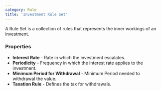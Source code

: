 ```yaml
---
category: Rule
title: 'Investment Rule Set'
---
```


A Rule Set is a collection of rules that represents the inner workings of an investment.

### Properties
* **Interest Rate** - Rate in which the investment escalates.
* **Periodicity** - Frequency in which the interest rate applies to the investment.
* **Minimum Period for Withdrawal** - Minimum Period needed to withdrawal the value.
* **Taxation Rule** - Defines the tax for withdrawals.  
